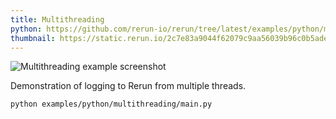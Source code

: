 ```yaml
---
title: Multithreading
python: https://github.com/rerun-io/rerun/tree/latest/examples/python/multithreading/main.py
thumbnail: https://static.rerun.io/2c7e83a9044f62079c9aa56039b96c0b5adec17a_multithreading_480w.png
---
```


<picture>
  <source media="(max-width: 480px)" srcset="https://static.rerun.io/2c7e83a9044f62079c9aa56039b96c0b5adec17a_multithreading_480w.png">
  <source media="(max-width: 768px)" srcset="https://static.rerun.io/4c0305774362abbe48cd9fbfa90f0a9e902ed754_multithreading_768w.png">
  <source media="(max-width: 1024px)" srcset="https://static.rerun.io/f68b6953576211d947100b8a0ecafb8da232396d_multithreading_1024w.png">
  <source media="(max-width: 1200px)" srcset="https://static.rerun.io/557bdbbe076ab745a68ac87b9ad476befbf794f1_multithreading_1200w.png">
  <img src="https://static.rerun.io/8521bf95a7ff6004c932e8fb72429683928fbab4_multithreading_full.png" alt="Multithreading example screenshot">
</picture>

Demonstration of logging to Rerun from multiple threads.

```bash
python examples/python/multithreading/main.py
```
